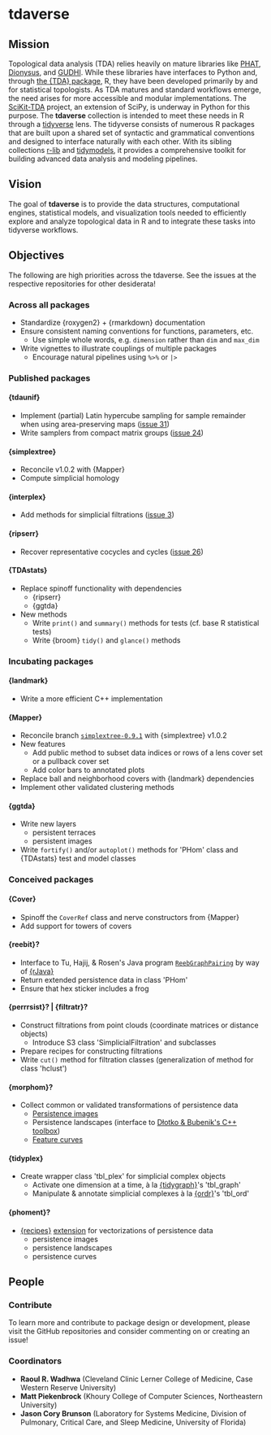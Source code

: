 # tdaverse

## Mission

Topological data analysis (TDA) relies heavily on mature libraries like [PHAT](https://bitbucket.org/phat-code/phat/src/master/), [Dionysus](https://www.mrzv.org/software/dionysus/), and [GUDHI](https://gudhi.inria.fr/).
While these libraries have interfaces to Python and, through [the {TDA} package](https://cran.r-project.org/package=TDA), R, they have been developed primarily by and for statistical topologists.
As TDA matures and standard workflows emerge, the need arises for more accessible and modular implementations.
The [SciKit-TDA](https://scikit-tda.org/) project, an extension of SciPy, is underway in Python for this purpose. The **tdaverse** collection is intended to meet these needs in R through a [tidyverse](https://www.tidyverse.org/) lens.
The tidyverse consists of numerous R packages that are built upon a shared set of syntactic and grammatical conventions and designed to interface naturally with each other.
With its sibling collections [r-lib](https://github.com/r-lib) and [tidymodels](https://www.tidymodels.org/), it provides a comprehensive toolkit for building advanced data analysis and modeling pipelines.

## Vision

The goal of **tdaverse** is to provide the data structures, computational engines, statistical models, and visualization tools needed to efficiently explore and analyze topological data in R and to integrate these tasks into tidyverse workflows.

## Objectives

The following are high priorities across the tdaverse.
See the issues at the respective repositories for other desiderata!

### Across all packages

- Standardize {roxygen2} + {rmarkdown} documentation
- Ensure consistent naming conventions for functions, parameters, etc.
    - Use simple whole words, e.g. `dimension` rather than `dim` and `max_dim`
- Write vignettes to illustrate couplings of multiple packages
    - Encourage natural pipelines using `%>%` or `|>`

### Published packages

#### {tdaunif}

- Implement (partial) Latin hypercube sampling for sample remainder when using area-preserving maps ([issue 31](https://github.com/corybrunson/tdaunif/issues/31))
- Write samplers from compact matrix groups ([issue 24](https://github.com/corybrunson/tdaunif/issues/24))

#### {simplextree}

- Reconcile v1.0.2 with {Mapper}
- Compute simplicial homology

#### {interplex}

- Add methods for simplicial filtrations ([issue 3](https://github.com/corybrunson/interplex/issues/3))

#### {ripserr}

- Recover representative cocycles and cycles ([issue 26](https://github.com/rrrlw/ripserr/issues/26))

#### {TDAstats}

- Replace spinoff functionality with dependencies
    - {ripserr}
    - {ggtda}
- New methods
    - Write `print()` and `summary()` methods for tests (cf. base R statistical tests)
    - Write {broom} `tidy()` and `glance()` methods

### Incubating packages

#### {landmark}

- Write a more efficient C++ implementation

#### {Mapper}

- Reconcile branch [`simplextree-0.9.1`](https://github.com/corybrunson/Mapper/tree/simplextree-0.9.1) with {simplextree} v1.0.2
- New features
    - Add public method to subset data indices or rows of a lens cover set or a pullback cover set
    - Add color bars to annotated plots
- Replace ball and neighborhood covers with {landmark} dependencies
- Implement other validated clustering methods

#### {ggtda}

- Write new layers
    - persistent terraces
    - persistent images
- Write `fortify()` and/or `autoplot()` methods for 'PHom' class and {TDAstats} test and model classes

### Conceived packages

#### {Cover}

- Spinoff the `CoverRef` class and nerve constructors from {Mapper}
- Add support for towers of covers

#### {reebit}?

- Interface to Tu, Hajij, & Rosen's Java program [`ReebGraphPairing`](https://github.com/USFDataVisualization/ReebGraphPairing) by way of [{rJava}](https://rforge.net/rJava/)
- Return extended persistence data in class 'PHom'
- Ensure that hex sticker includes a frog

#### {perrrsist}? | {filtratr}?

- Construct filtrations from point clouds (coordinate matrices or distance objects)
    - Introduce S3 class 'SimplicialFiltration' and subclasses
- Prepare recipes for constructing filtrations
- Write `cut()` method for filtration classes (generalization of method for class 'hclust')

#### {morphom}?

- Collect common or validated transformations of persistence data
    - [Persistence images](https://jmlr.org/papers/v18/16-337.html)
    - Persistence landscapes (interface to [Dłotko & Bubenik's C++ toolbox](https://www2.math.upenn.edu/~dlotko/persistenceLandscape.html))
    - [Feature curves](https://aapm.onlinelibrary.wiley.com/doi/abs/10.1002/mp.15255)

#### {tidyplex}

- Create wrapper class 'tbl_plex' for simplicial complex objects
    - Activate one dimension at a time, à la [{tidygraph}](https://tidygraph.data-imaginist.com/)'s 'tbl_graph'
    - Manipulate & annotate simplicial complexes à la [{ordr}](https://corybrunson.github.io/ordr/)'s 'tbl_ord'

#### {phoment}?

- [{recipes}](https://recipes.tidymodels.org/) [extension](https://www.tidyverse.org/blog/2022/05/recipes-update-05-20222/) for vectorizations of persistence data
    - persistence images
    - persistence landscapes
    - persistence curves

## People

### Contribute

To learn more and contribute to package design or development, please visit the GitHub repositories and consider commenting on or creating an issue!

### Coordinators

- **Raoul R. Wadhwa** (Cleveland Clinic Lerner College of Medicine, Case Western Reserve University)
- **Matt Piekenbrock** (Khoury College of Computer Sciences, Northeastern University)
- **Jason Cory Brunson** (Laboratory for Systems Medicine, Division of Pulmonary, Critical Care, and Sleep Medicine, University of Florida)
